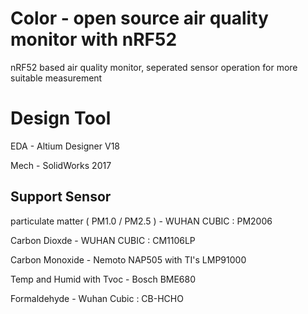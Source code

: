  Color - open source air quality monitor with nRF52
===================================

nRF52 based air quality monitor, seperated sensor operation for more suitable measurement


# Design Tool

EDA - Altium Designer V18

Mech - SolidWorks 2017


## Support Sensor

particulate matter ( PM1.0 / PM2.5 ) - WUHAN CUBIC : PM2006

Carbon Dioxde - WUHAN CUBIC : CM1106LP

Carbon Monoxide - Nemoto NAP505 with TI's LMP91000

Temp and Humid with Tvoc - Bosch BME680

Formaldehyde - Wuhan Cubic : CB-HCHO
